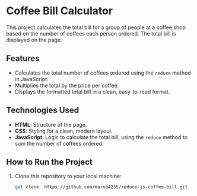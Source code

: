 # Coffee Bill Calculator

This project calculates the total bill for a group of people at a coffee shop based on the number of coffees each person ordered. The total bill is displayed on the page.

## Features

- Calculates the total number of coffees ordered using the `reduce` method in JavaScript.
- Multiplies the total by the price per coffee.
- Displays the formatted total bill in a clean, easy-to-read format.

## Technologies Used

- **HTML**: Structure of the page.
- **CSS**: Styling for a clean, modern layout.
- **JavaScript**: Logic to calculate the total bill, using the `reduce` method to sum the number of coffees ordered.

## How to Run the Project

1. Clone this repository to your local machine:
   ```bash
   git clone  https://github.com/marna4255/reduce-js-coffee-bill.git
   ```
